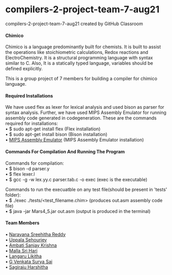 # compilers-2-project-team-7-aug21
compilers-2-project-team-7-aug21 created by GitHub Classroom

#### Chimico

Chimico is a language predominantly built for chemists. It is built to assist
the operations like stoichiometric calculations, Redox reactions and ElectroChemistry. It is a structural programming language with syntax similar to C. Also, It is a statically typed language, variables should be defined explicitly.

This is a group project of 7 members for building a compiler for chimico language.


####                        Required Installations

We have used flex as lexer for lexical analysis and used bison as parser for syntax analysis.
Further, we have used MIPS Assembly Emulator for running assembly code generated in codegeneration.
These are the commands required for installations:  
• $ sudo apt-get install flex   (Flex installation)  
• $ sudo apt-get install bison (Bison installation)  
• [MIPS Assembly Emulator](https://courses.missouristate.edu/kenvollmar/mars/MARS_4_5_Aug2014/Mars4_5.jar)    (MIPS Assembly Emulator installation)  

####                  Commands For Compilation And Running The Program

Commands for compilation:  
• $ bison -d parser.y  
• $ flex lexer.l  
• $ gcc -g -w lex.yy.c parser.tab.c -o exec  (exec is the executable)  

Commands to run the execuatble on any test file(should be present in 'tests' folder):  
• $ ./exec ./tests/<test_filename.chim>  (produces out.asm assembly code file)  
• $ java -jar Mars4_5.jar out.asm (output is produced in the terminal)  

####  Team Members

• [Narayana Sreehitha Reddy](https://github.com/sreehitha1707)  
• [Uppala Sehouriey](https://github.com/Sehouriey)   
• [Ambati Sanjay Krishna](https://github.com/Sanjaykrish3009)  
• [Malla Sri Hari](https://github.com/srihari39)  
• [Langaru Likitha](https://github.com/Likitha00)  
• [G Venkata Surya Sai](https://github.com/G-Venkata-Surya-Sai)  
• [Sagiraju Harshitha](https://github.com/Harshitha-sagiraju)  
